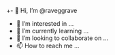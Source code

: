 +- 👋 Hi, I’m @raveggrave
- 👀 I’m interested in ...
- 🌱 I’m currently learning ...
- 💞️ I’m looking to collaborate on ...
- 📫 How to reach me ...

<!---
raveggrave/raveggrave is a ✨ special ✨ repository because its `README.md` (this file) appears on your GitHub profile.
You can click the Preview link to take a look at your changes.
--->

